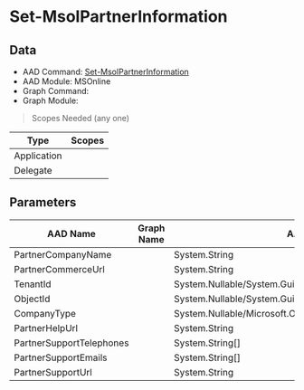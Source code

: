 # Set-MsolPartnerInformation

> 

## Data

+ AAD Command: [Set-MsolPartnerInformation](https://docs.microsoft.com/en-us/powershell/module/MSOnline/Set-MsolPartnerInformation)
+ AAD Module: MSOnline
+ Graph Command: []()
+ Graph Module: 

> Scopes Needed (any one)

|Type|Scopes|
|---|---|
|Application||
|Delegate||

## Parameters

|AAD Name|Graph Name|AAD Type|Graph Type|Infos|
|---|---|---|---|---|
|PartnerCompanyName||System.String|||
|PartnerCommerceUrl||System.String|||
|TenantId||System.Nullable/System.Guid|||
|ObjectId||System.Nullable/System.Guid|||
|CompanyType||System.Nullable/Microsoft.Online.Administration.CompanyType|||
|PartnerHelpUrl||System.String|||
|PartnerSupportTelephones||System.String[]|||
|PartnerSupportEmails||System.String[]|||
|PartnerSupportUrl||System.String|||

